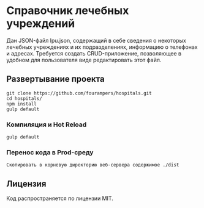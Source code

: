 # Справочник лечебных учреждений
Дан JSON-файл lpu.json, содержащий в себе
сведения о некоторых лечебных
учреждениях и их подразделениях,
информацию о телефонах и адресах.
Требуется создать CRUD-приложение,
позволяющее в удобном для пользователя
виде редактировать этот файл.

## Развертывание проекта
```
git clone https://github.com/fourampers/hospitals.git
cd hospitals/
npm install
gulp default
```

### Компиляция и Hot Reload
```
gulp default
```

### Перенос кода в Prod-среду 
```
Скопировать в корневую директорию веб-сервера содержимое ./dist
```

## Лицензия
Код распространяется по лицензии MIT.